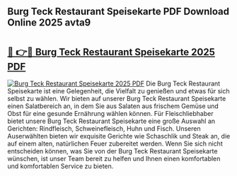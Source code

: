 ## Burg Teck Restaurant Speisekarte PDF Download Online 2025 avta9

# <h2><a href="http://gc90sf.nevu.top/?p=Burg+Teck+Restaurant+Speisekarte">🔗 👉🔴 Burg Teck Restaurant Speisekarte 2025 PDF</a></h2>

[![Burg Teck Restaurant Speisekarte 2025 PDF](https://i.imgur.com/dBaPXMq.png)](http://gc90sf.nevu.top/?p=Burg+Teck+Restaurant+Speisekarte)
Die Burg Teck Restaurant Speisekarte ist eine Gelegenheit, die Vielfalt zu genießen und etwas für sich selbst zu wählen. Wir bieten auf unserer Burg Teck Restaurant Speisekarte einen Salatbereich an, in dem Sie aus Salaten aus frischem Gemüse und Obst für eine gesunde Ernährung wählen können. Für Fleischliebhaber bietet unsere Burg Teck Restaurant Speisekarte eine große Auswahl an Gerichten: Rindfleisch, Schweinefleisch, Huhn und Fisch. Unseren Auserwählten bieten wir exquisite Gerichte wie Schaschlik und Steak an, die auf einem alten, natürlichen Feuer zubereitet werden. Wenn Sie sich nicht entscheiden können, was Sie von der Burg Teck Restaurant Speisekarte wünschen, ist unser Team bereit zu helfen und Ihnen einen komfortablen und komfortablen Service zu bieten.
